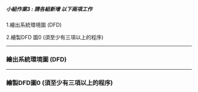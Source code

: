 ##### 小組作業3 : 請各組新增 以下兩項工作
1.繪出系統環境圖 (DFD)

2.繪製DFD 圖0 (須至少有三項以上的程序)

---
### 繪出系統環境圖 (DFD)

---
### 繪製DFD圖0 (須至少有三項以上的程序)

